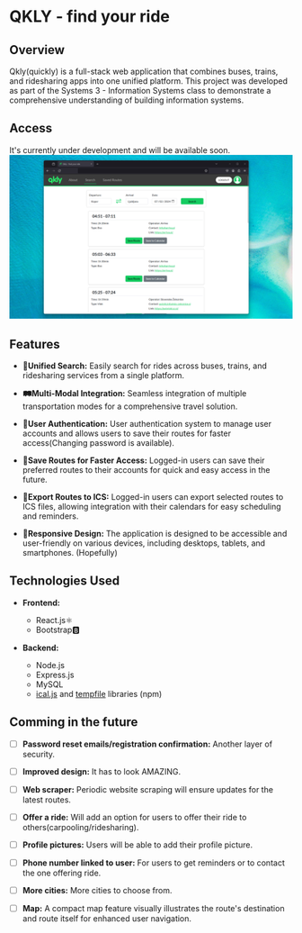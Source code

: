 # QKLY - find your ride
## Overview
Qkly(quickly) is a full-stack web application that combines buses, trains, and ridesharing apps into one unified platform. This project was developed as part of the Systems 3 - Information Systems class to demonstrate a comprehensive understanding of building information systems.

## Access
It's currently under development and will be available soon.
<br>
![Screenshot](screenshots/qkly-search-V0.2.png)


## Features
- **🔎Unified Search:** Easily search for rides across buses, trains, and ridesharing services from a single platform.
  
- **🛤️Multi-Modal Integration:** Seamless integration of multiple transportation modes for a comprehensive travel solution.

- **🔑User Authentication:** User authentication system to manage user accounts and allows users to save their routes for faster access(Changing password is available).

- **💾Save Routes for Faster Access:** Logged-in users can save their preferred routes to their accounts for quick and easy access in the future.

- **📅Export Routes to ICS:** Logged-in users can export selected routes to ICS files, allowing integration with their calendars for easy scheduling and reminders.

- **📱Responsive Design:** The application is designed to be accessible and user-friendly on various devices, including desktops, tablets, and smartphones. (Hopefully)

## Technologies Used

- **Frontend:**
  - React.js⚛️
  - Bootstrap🅱️
  
- **Backend:**
  - Node.js
  - Express.js
  - MySQL
  - [ical.js](https://www.npmjs.com/package/ical) and [tempfile](https://www.npmjs.com/package/tempfile) libraries (npm)

## Comming in the future

- [ ] **Password reset emails/registration confirmation:** Another layer of security.
- [ ] **Improved design:** It has to look AMAZING.
- [ ] **Web scraper:** Periodic website scraping will ensure updates for the latest routes.
- [ ] **Offer a ride:** Will add an option for users to offer their ride to others(carpooling/ridesharing).
- [ ] **Profile pictures:** Users will be able to add their profile picture.
- [ ] **Phone number linked to user:** For users to get reminders or to contact the one offering ride.
- [ ] **More cities:** More cities to choose from.
- [ ] **Map:** A compact map feature visually illustrates the route's destination and route itself for enhanced user navigation.
  
